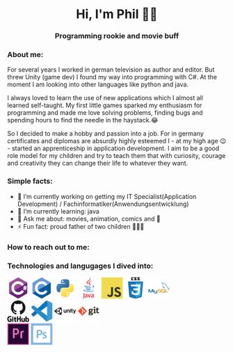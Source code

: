 <h1 align="center">Hi, I'm Phil 👨‍💻</h1>

<h3 align="center">Programming rookie and movie buff</h3>
<p></p>
<h3 align="left">About me:</h3>
<p>For several years I worked in german television as author and editor. But threw Unity (game dev) I found my way into programming with C#. At the moment I am looking into other languages like python and java.</p>
<p>I always loved to learn the use of new applications which I almost all learned self-taught. My first little games sparked my enthusiasm for programming and made me love solving problems, finding bugs and spending hours to find the needle in the haystack.😂</p>
<p>So I decided to make a hobby and passion into a job. For in germany certificates and diplomas are absurdly highly esteemed I - at my high age 😉 - started an apprenticeship in application development. I aim to be a good role model for my children and try to teach them that with curiosity, courage and creativity they can change their life to whatever they want.</p>
<h3 align="left">Simple facts:</h3>
<ul>
<li>🔭 I’m currently working on getting my IT Specialist(Application Development) / Fachinformatiker(Anwendungsentwicklung)</li>
<li>🌱 I’m currently learning: java</li>
<li>💬 Ask me about: movies, animation, comics and 🍕</li>
<li>⚡ Fun fact: proud father of two children 👶👱‍♀️</li>
</ul>

<h3 align="left">How to reach out to me:</h3>

<h3 align="left">Technologies and langugages I dived into:</h3>
<div>
<img src="icons\csharp-original.svg" alt="C-Sharp" width="50" height="50">
<img src="icons\c-original.svg" alt="C" width="50" height="50">
<img src="icons\python-original.svg" alt="python" width="50" height="50">
<img src="icons\java-original-wordmark.svg" alt="java" width="50" height="50">
<img src="icons\javascript-original.svg" alt="javascript" width="50" height="50">
<img src="icons\css3-original-wordmark.svg" alt="css" width="50" height="50">
<img src="icons\mysql-original-wordmark.svg" alt="mySQL" width="50" height="50">
</div>
<div>
<img src="icons\github-original-wordmark.svg" alt="github" width="50" height="50">
<img src="icons\vscode-original.svg" alt="vscode" width="50" height="50">
<img src="icons\unity-original-wordmark.svg" alt="unity" width="50" height="50">
<img src="icons\git-original-wordmark.svg" alt="git" width="50" height="50">
</div>
<div>
<img src="icons\premierepro-original.svg" alt="premierePro" width="50" height="50">
<img src="icons\photoshop-line.svg" alt="photoshop" width="50" height="50">
</div>
